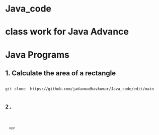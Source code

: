 # Java_code
# class work for  Java Advance  
<!DOCTYPE html>
<html lang="en">
<head>
<meta charset="UTF-8">
<meta name="viewport" content="width=device-width, initial-scale=1.0">

</head>
<body>
<h1>Java Programs</h1>

<h2>1. Calculate the area of a rectangle</h2>
<pre><code>
git clone  https://github.com/jadavmadhavkumar/Java_code/edit/main

<h2>2. </h2>
<pre><code>
  xyz
</code>
